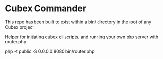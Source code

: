 Cubex Commander
===

This repo has been built to exist within a bin/ directory in the root of any
Cubex project

Helper for initiating cubex cli scripts,
and running your own php server with router.php

php -t public -S 0.0.0.0:8080 bin/router.php
